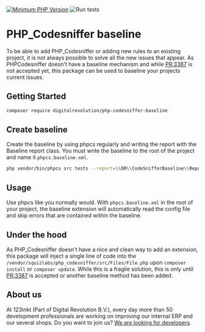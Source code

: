 [![Minimum PHP Version](https://img.shields.io/badge/php-%3E%3D%208.0-8892BF)](https://php.net/)
![Run tests](https://github.com/123inkt/php-codesniffer-baseline/workflows/Run%20checks/badge.svg)

# PHP_Codesniffer baseline

To be able to add PHP_Codesniffer or adding new rules to an existing project, it is not always possible to solve
all the new issues that appear. As PHPCodesniffer doesn't have a baseline mechanism and while 
[PR:3387](https://github.com/squizlabs/PHP_CodeSniffer/pull/3387) is not accepted yet, this package can be used to
baseline your projects current issues.

## Getting Started

```bash
composer require digitalrevolution/php-codesniffer-baseline
```

## Create baseline
Create the baseline by using phpcs regularly and writing the report with the Baseline report class. You must write the baseline
to the root of the project and name it `phpcs.baseline.xml`.
```bash
php vendor/bin/phpcs src tests --report=\\DR\\CodeSnifferBaseline\\Reports\\Baseline --report-file=phpcs.baseline.xml --basepath=/path/to/project/root
```

## Usage
Use phpcs like you normally would. With `phpcs.baseline.xml` in the root of your project, the baseline extension will automatically read the config 
file and skip errors that are contained within the baseline.

## Under the hood

As PHP_Codesniffer doesn't have a nice and clean way to add an extension, this package will inject a single line of code
into the `/vendor/squizlabs/php_codesniffer/src/Files/File.php` upon `composer install` or `composer update`. While this
is a fragile solution, this is only until [PR:3387](https://github.com/squizlabs/PHP_CodeSniffer/pull/3387) is accepted 
or another baseline method has been added.

## About us

At 123inkt (Part of Digital Revolution B.V.), every day more than 50 development professionals are working on improving our internal ERP 
and our several shops. Do you want to join us? [We are looking for developers](https://www.werkenbij123inkt.nl/zoek-op-afdeling/it).
